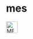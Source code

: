 # mes
<img height="32px" alt="MES UTS" src="https://github.com/user-attachments/assets/673c27b6-ff34-4f72-9dca-d1c2cf2679cd" />
